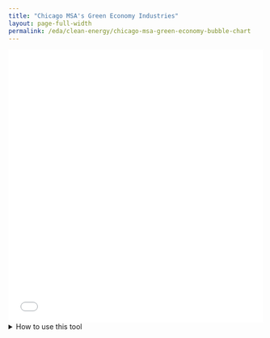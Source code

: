 ```yaml
---
title: "Chicago MSA's Green Economy Industries"
layout: page-full-width
permalink: /eda/clean-energy/chicago-msa-green-economy-bubble-chart
---
```


<iframe src="/htmlwidgets/chicago-msa-green-economy-bubble-chart.html" height="540px" width="100%" style="border:none;"></iframe>

<details>
<summary markdown='span'>How to use this tool
</summary markdown='span'>

The interactive bubble chart is a tool that can be used to explore the Chicago MSA’s Green Economy industries. The following is a guide for how to read and use the chart. Firstly, the color of the bubble represents what Green Economy subcategory the industry is in: Energy Efficiency, Clean Energy Production, or Environmental Management. The size of each bubble on the chart is relative to the number of jobs in that industry; the larger the bubble, the higher number of jobs in that industry. The x-axis represents the percentage change in number of jobs between 2011 and 2020. The farther right a bubble falls on the x-axis, the more that industry has grown. This does not necessarily mean that this industry has more jobs than another industry, simply that relative to 2011, its 2020 employment total has grown at a greater rate. Conversely, bubbles on the left side of the graph represent industries that have lost jobs since 2011. Finally, the y-axis represents an industry's location quotient, or the concentration of jobs within a specific local industry as compared to the United States as a whole. A location quotient above one means that there is local specialization in that industry, whereas a location quotient below one means that that industry is considered weak. 
<br><br>
On a higher level, as detailed in the report, we can track the industries by what quadrant they fall into. The upper-right quadrant holds industries that are Strong & Advancing; in other words, these industries have both a location quotient above one and a positive percent change in employment since 2011. The lower-right quadrant holds industries that are Weak but Advancing; in other words, these industries have a location quotient below one, but have shown positive growth in employment since 2011. The lower-left quadrant holds industries that are Weak and Declining; in other words, these industries have both a location quotient below one and have shown negative growth in employment since 2011. Finally, the upper-left quadrant holds industries that are Strong but Declining; in other words, these industries have a location quotient above one but have shown negative growth in employment since 2011. 
<br><br>
By hovering over any bubble on this interactive chart, the user can see the pertinent details for any particular industry: industry name, industry subcategory, number of jobs, location quotient, and percent change in employment since 2011. By double-clicking on a subcategory in the chart legend, the user can isolate that specific subcategory and view only the industries within that subcategory. Clicking once on any category allows the user to turn on or off a single subcategory and view any number at the same time. Clicking and dragging allows the user to draw a box around specific bubbles and zoom in on them to see them more closely. Once zoomed in, the user can double click to return to the original view. Additionally, the user can use the tools in the upper-right corner to zoom, pan, and scale as needed. Finally, it is important to note that zooming out shows the user two industries that have grown at extremely high rates since 2011. 
 
</details>

